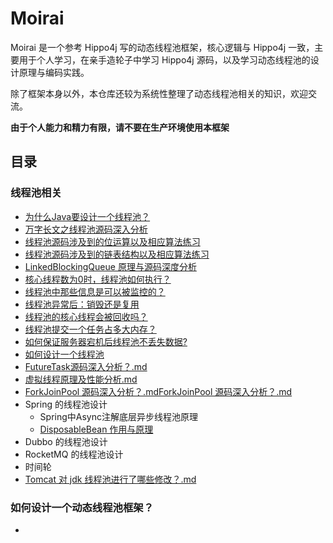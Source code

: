 # Moirai
Moirai 是一个参考 Hippo4j 写的动态线程池框架，核心逻辑与 Hippo4j 一致，主要用于个人学习，在亲手造轮子中学习 Hippo4j 源码，以及学习动态线程池的设计原理与编码实践。

除了框架本身以外，本仓库还较为系统性整理了动态线程池相关的知识，欢迎交流。

**由于个人能力和精力有限，请不要在生产环境使用本框架**

## 目录
### 线程池相关
+ [为什么Java要设计一个线程池？](https://github.com/PansonPanson/moirai/blob/main/doc/001_Java%E4%B8%BA%E4%BB%80%E4%B9%88%E8%A6%81%E8%AE%BE%E8%AE%A1%E7%BA%BF%E7%A8%8B%E6%B1%A0%EF%BC%9F.md)
+ [万字长文之线程池源码深入分析](https://github.com/PansonPanson/moirai/blob/main/doc/002_%E7%BA%BF%E7%A8%8B%E6%B1%A0%E6%BA%90%E7%A0%81%E6%B7%B1%E5%85%A5%E5%88%86%E6%9E%90.md)
+ [线程池源码涉及到的位运算以及相应算法练习](https://github.com/PansonPanson/moirai/blob/main/doc/%E7%BA%BF%E7%A8%8B%E6%B1%A0%E6%BA%90%E7%A0%81%E6%B6%89%E5%8F%8A%E5%88%B0%E7%9A%84%E4%BD%8D%E8%BF%90%E7%AE%97%E4%BB%A5%E5%8F%8A%E7%9B%B8%E5%BA%94%E7%AE%97%E6%B3%95%E7%BB%83%E4%B9%A0.md) 
+ [线程池源码涉及到的链表结构以及相应算法练习](https://github.com/PansonPanson/moirai/blob/main/doc/%E7%BA%BF%E7%A8%8B%E6%B1%A0%E6%BA%90%E7%A0%81%E6%B6%89%E5%8F%8A%E5%88%B0%E7%9A%84%E9%93%BE%E8%A1%A8%E7%BB%93%E6%9E%84%E4%BB%A5%E5%8F%8A%E7%9B%B8%E5%BA%94%E7%AE%97%E6%B3%95%E7%BB%83%E4%B9%A0.md)
+ [LinkedBlockingQueue 原理与源码深度分析](https://github.com/PansonPanson/moirai/blob/main/doc/LinkedBlockingQueue%20%E5%8E%9F%E7%90%86%E4%B8%8E%E6%BA%90%E7%A0%81%E6%B7%B1%E5%BA%A6%E5%88%86%E6%9E%90.md)
+ [核心线程数为0时，线程池如何执行？](https://github.com/PansonPanson/moirai/blob/main/doc/%E6%A0%B8%E5%BF%83%E7%BA%BF%E7%A8%8B%E6%95%B0%E4%B8%BA%200%20%E6%97%B6%EF%BC%8C%E7%BA%BF%E7%A8%8B%E6%B1%A0%E5%A6%82%E6%9E%9C%E6%89%A7%E8%A1%8C%E4%BB%BB%E5%8A%A1%EF%BC%9F.md) 
+ [线程池中那些信息是可以被监控的？](https://github.com/PansonPanson/moirai/blob/main/doc/%E7%BA%BF%E7%A8%8B%E6%B1%A0%E4%B8%AD%E5%93%AA%E4%BA%9B%E4%BF%A1%E6%81%AF%E6%98%AF%E5%8F%AF%E4%BB%A5%E8%A2%AB%E7%9B%91%E6%8E%A7%E7%9A%84%EF%BC%9F.md)
+ [线程池异常后：销毁还是复用](https://github.com/PansonPanson/moirai/blob/main/doc/%E7%BA%BF%E7%A8%8B%E6%B1%A0%E5%BC%82%E5%B8%B8%E5%90%8E%E6%98%AF%E8%A2%AB%E9%94%80%E6%AF%81%E8%BF%98%E6%98%AF%E5%A4%8D%E7%94%A8%EF%BC%9F.md) 
+ [线程池的核心线程会被回收吗？](https://github.com/PansonPanson/moirai/blob/main/doc/%E7%BA%BF%E7%A8%8B%E6%B1%A0%E7%9A%84%E6%A0%B8%E5%BF%83%E7%BA%BF%E7%A8%8B%E4%BC%9A%E8%A2%AB%E5%9B%9E%E6%94%B6%E5%90%97%EF%BC%9F.md)
+ [线程池提交一个任务占多大内存？](https://github.com/PansonPanson/moirai/blob/main/doc/%E7%BA%BF%E7%A8%8B%E6%B1%A0%E6%8F%90%E4%BA%A4%E4%B8%80%E4%B8%AA%E4%BB%BB%E5%8A%A1%E5%8D%A0%E5%A4%9A%E5%A4%A7%E5%86%85%E5%AD%98%EF%BC%9F.md) 
+ [如何保证服务器宕机后线程池不丢失数据?](https://github.com/PansonPanson/moirai/blob/main/doc/%E5%A6%82%E4%BD%95%E4%BF%9D%E8%AF%81%E6%9C%8D%E5%8A%A1%E5%99%A8%E5%AE%95%E6%9C%BA%E5%90%8E%E7%BA%BF%E7%A8%8B%E6%B1%A0%E4%B8%8D%E4%B8%A2%E5%A4%B1%E6%95%B0%E6%8D%AE%EF%BC%9F.md)
+ [如何设计一个线程池](https://github.com/PansonPanson/moirai/blob/main/doc/%E5%A6%82%E4%BD%95%E4%BF%9D%E8%AF%81%E6%9C%8D%E5%8A%A1%E5%99%A8%E5%AE%95%E6%9C%BA%E5%90%8E%E7%BA%BF%E7%A8%8B%E6%B1%A0%E4%B8%8D%E4%B8%A2%E5%A4%B1%E6%95%B0%E6%8D%AE%EF%BC%9F.md)
+ [FutureTask源码深入分析？.md](doc/FutureTask%E6%BA%90%E7%A0%81%E6%B7%B1%E5%85%A5%E5%88%86%E6%9E%90%EF%BC%9F.md)
+ [虚拟线程原理及性能分析.md](doc/%E8%99%9A%E6%8B%9F%E7%BA%BF%E7%A8%8B%E5%8E%9F%E7%90%86%E5%8F%8A%E6%80%A7%E8%83%BD%E5%88%86%E6%9E%90.md) 
+ [ForkJoinPool 源码深入分析？.md](doc/ForkJoinPool%20%E6%BA%90%E7%A0%81%E6%B7%B1%E5%85%A5%E5%88%86%E6%9E%90%EF%BC%9F.md)[ForkJoinPool 源码深入分析？.md]()
+ Spring 的线程池设计 
  + Spring中Async注解底层异步线程池原理 
  + [DisposableBean 作用与原理](https://github.com/PansonPanson/moirai/blob/main/doc/DisposableBean%E4%BD%9C%E7%94%A8%E4%B8%8E%E5%8E%9F%E7%90%86.md)
+ Dubbo 的线程池设计 
+ RocketMQ 的线程池设计 
+ 时间轮
+ [Tomcat 对 jdk 线程池进行了哪些修改？.md](doc/Tomcat%20%E5%AF%B9%20jdk%20%E7%BA%BF%E7%A8%8B%E6%B1%A0%E8%BF%9B%E8%A1%8C%E4%BA%86%E5%93%AA%E4%BA%9B%E4%BF%AE%E6%94%B9%EF%BC%9F.md)

### 如何设计一个动态线程池框架？
+ 

